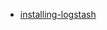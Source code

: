 

- [installing-logstash](https://www.elastic.co/guide/en/logstash/current/installing-logstash.html)
